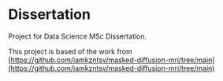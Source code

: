 # Dissertation

Project for Data Science MSc Dissertation.

This project is based of the work from [https://github.com/iamkzntsv/masked-diffusion-mri/tree/main](https://github.com/iamkzntsv/masked-diffusion-mri/tree/main)

